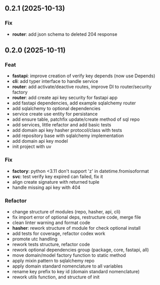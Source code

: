 ## 0.2.1 (2025-10-13)

### Fix

- **router**: add json schema to deleted 204 response

## 0.2.0 (2025-10-11)

### Feat

- **fastapi**: improve creation of verify key depends (now use Depends)
- **cli**: add typer interface to handle service
- **router**: add activate/deactive routes, improve DI to router/security factory
- **router**: add create api key security for fastapi app
- add fastapi dependencies, add example sqlalchemy router
- add sqlalchemy to optional dependencies
- service create use entity for persistance
- add ensure table, patchfix update/create method of sql repo
- add services, little refactor and add basic tests
- add domain api key hasher protocol/class with tests
- add repository base with sqlalchemy implementation
- add domain api key model
- init project with uv

### Fix

- **factory**: python <3.11 don't support 'z' in datetime.fromisoformat
- **svc**: test verify key expired can failed, fix it
- align create signature with returned tuple
- handle missing api key with 404

### Refactor

- change structure of modules (repo, hasher, api, cli)
- fix import error of optional deps, restructure code, merge file
- clean linter warning and format code
- **hasher**: rework structure of module for check optional install
- add tests for coverage, refactor codex work
- promote utc handling
- rework tests structure, refactor code
- rework optional dependencies group (package, core, fastapi, all)
- move domain/model factory function to static method
- apply mixin pattern to sqlalchemy repo
- apply domain standard nomenclature to all variables
- rename key prefix to key id (domain standard nomenclature)
- rework utils function, and structure of init
